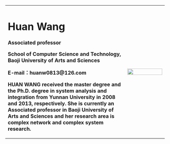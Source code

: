 <div>
<table border="0">
  <tr>
    <td>
      <h1>Huan Wang</h1>
      <p><b>Associated professor</b></p>
      <p><b>School of Computer Science and Technology, Baoji University of Arts and Sciences</b></p>
      <p><b>E-mail：huanw0813@126.com</b></p>
      <p><b>HUAN WANG received the master degree and the Ph.D. degree in system analysis and integration from Yunnan University in 2008 and 2013, respectively. She is currently an Associated professor in Baoji University of Arts and Sciences and her research area is complex network and complex system research.</b></p>
    </td>
    <td width="25%">
      <img src="/zhengjianzhao.jpg" width="100%">
    </td>
  </tr>
</table>
</div>
